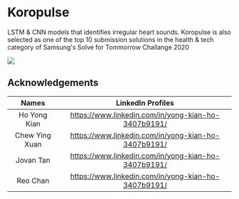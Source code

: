 # Koropulse

LSTM & CNN models that identifies irregular heart sounds. Koropulse is also selected as one of the top 10 submission solutions in the health & tech category of Samsung's Solve for Tommorrow Challange 2020

![](https://user-images.githubusercontent.com/42902209/84582241-24ec3a80-ae1c-11ea-930e-ff1e861b9c35.png)

## Acknowledgements

| Names | Linkedln Profiles |
| :---: | :---: |
|  Ho Yong Kian | https://www.linkedin.com/in/yong-kian-ho-3407b9191/ |
|  Chew Ying Xuan | https://www.linkedin.com/in/yong-kian-ho-3407b9191/ |
|  Jovan Tan | https://www.linkedin.com/in/yong-kian-ho-3407b9191/ |
|  Reo Chan | https://www.linkedin.com/in/yong-kian-ho-3407b9191/ |
